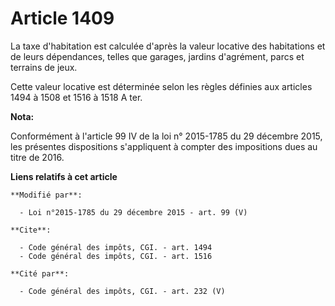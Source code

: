 # Article 1409

La taxe d'habitation est calculée d'après la valeur locative des habitations et de leurs dépendances, telles que garages,
jardins d'agrément, parcs et terrains de jeux. 

Cette valeur locative est déterminée selon les règles définies aux articles 1494 à 1508 et 1516 à 1518 A ter.

**Nota:**

Conformément à l'article 99 IV de la loi n° 2015-1785 du 29 décembre 2015, les présentes dispositions s'appliquent à compter
des impositions dues au titre de 2016.

**Liens relatifs à cet article**

	**Modifié par**:

	  - Loi n°2015-1785 du 29 décembre 2015 - art. 99 (V)

	**Cite**:

	  - Code général des impôts, CGI. - art. 1494
	  - Code général des impôts, CGI. - art. 1516

	**Cité par**:

	  - Code général des impôts, CGI. - art. 232 (V)
